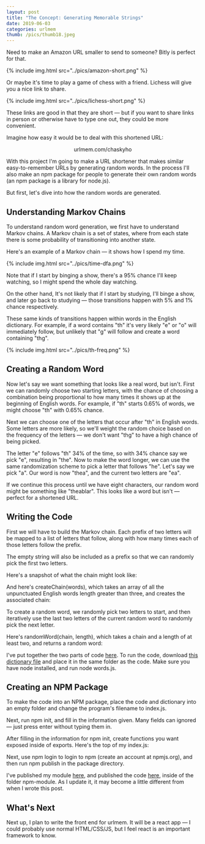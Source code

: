 ```yaml
---
layout: post
title: "The Concept: Generating Memorable Strings"
date: 2019-06-03
categories: urlmem
thumb: /pics/thumb18.jpeg
---
```

Need to make an Amazon URL smaller to send to someone? Bitly is perfect for
that.

{% include img.html src="../pics/amazon-short.png" %}

Or maybe it's time to play a game of chess with a friend. Lichess will give you
a nice link to share. 

{% include img.html src="../pics/lichess-short.png" %}

These links are good in that they are short — but if you want to share links in
person or otherwise have to type one out, they could be more convenient.

Imagine how easy it would be to deal with this shortened URL:

<center>urlmem.com/chaskyho</center>

With this project I'm going to make a URL shortener that makes similar
easy-to-remember URLs by generating random words. In the process I'll also make
an npm package for people to generate their own random words (an npm package is
a library for node.js).

But first, let's dive into how the random words are generated.

## Understanding Markov Chains

To understand random word generation, we first have to understand Markov chains.
A Markov chain is a set of states, where from each state there is some
probability of transitioning into another state.

Here's an example of a Markov chain — it shows how I spend my time.

{% include img.html src="../pics/time-dfa.png" %}

Note that if I start by binging a show, there's a 95% chance I'll keep watching,
so I might spend the whole day watching.

On the other hand, It's not likely that if I start by studying, I'll binge a
show, and later go back to studying — those transitions happen with 5% and 1%
chance respectively.

These same kinds of transitions happen within words in the English dictionary.
For example, if a word contains "th" it's very likely "e" or "o" will
immediately follow, but unlikely that "g" will follow and create a word
containing "thg".

{% include img.html src="../pics/th-freq.png" %}

## Creating a Random Word

Now let's say we want something that looks like a real word, but isn't. First we
can randomly choose two starting letters, with the chance of choosing a
combination being proportional to how many times it shows up at the beginning of
English words. For example, if "th" starts 0.65% of words, we might choose "th"
with 0.65% chance.

Next we can choose one of the letters that occur after "th" in English words.
Some letters are more likely, so we'll weight the random choice based on the
frequency of the letters — we don't want "thg" to have a high chance of being
picked.

The letter "e" follows "th" 34% of the time, so with 34% chance say we pick "e",
resulting in "the". Now to make the word longer, we can use the same
randomization scheme to pick a letter that follows "he". Let's say we pick "a".
Our word is now "thea", and the current two letters are "ea".

If we continue this process until we have eight characters, our random word
might be something like "theablar". This looks like a word but isn't — perfect
for a shortened URL.

## Writing the Code

First we will have to build the Markov chain. Each prefix of two letters
will be mapped to a list of letters that follow, along with how many times each
of those letters follow the prefix.

The empty string will also be included as a prefix so that we can randomly pick
the first two letters.

Here's a snapshot of what the chain might look like:

<script src="https://gist.github.com/J3698/e6834336c435d34c3222315112a1aece.js"></script>

And here's <span class="code">createChain(words)</span>, which takes an array of
all the unpunctuated English words length greater than three, and creates the
associated chain:

<script src="https://gist.github.com/J3698/7831de8b5a9d034e40b86ceb0f86a7a8.js"></script>

To create a random word, we randomly pick two letters to start, and then
iteratively use the last two letters of the current random word to randomly
pick the next letter.

Here's <span class="code">randomWord(chain, length)</span>, which takes a chain
and a length of at least two, and returns a random word:

<script src="https://gist.github.com/J3698/790495215c73d2ef4b75b22d69e861a1.js"></script>

I've put together the two parts of code
[here](https://gist.github.com/J3698/986e2d2b7e5837f28eedde5d2804a9ca). To run
the code, download
[this dictionary file](https://gist.github.com/J3698/ee772052f610693401449b8164ba2ff5)
and place it in the same folder as the code. Make sure you have node installed,
and run <span class="code">node words.js</span>.

## Creating an NPM Package

To make the code into an NPM package, place the code and dictionary into an
empty folder and change the program's filename to
<span class="code">index.js</span>.

Next, run <span class="code">npm init</span>, and fill in the information given.
Many fields can ignored — just press enter without typing them in.

After filling in the information for npm init, create functions you want exposed
inside of exports. Here's the top of my <span class="code">index.js</span>:

<script src="https://gist.github.com/J3698/69dd4339789fb0e053d8dc6a3ccd64f2.js"></script>

Next, use <span class="code">npm login</span> to login to npm (create an account
at npmjs.org), and then run <span class="code">npm publish</span> in the package
directory.

I've published my module [here](https://www.npmjs.com/package/urlmem), and
published the code [here](https://github.com/j3698/urlmem), inside of the folder
<span class="code">npm-module</span>. As I update it, it may become a little
different from when I wrote this post.

## What's Next

Next up, I plan to write the front end for urlmem. It will be a react app — I
could probably use normal HTML/CSS/JS, but I feel react is an important
framework to know.

